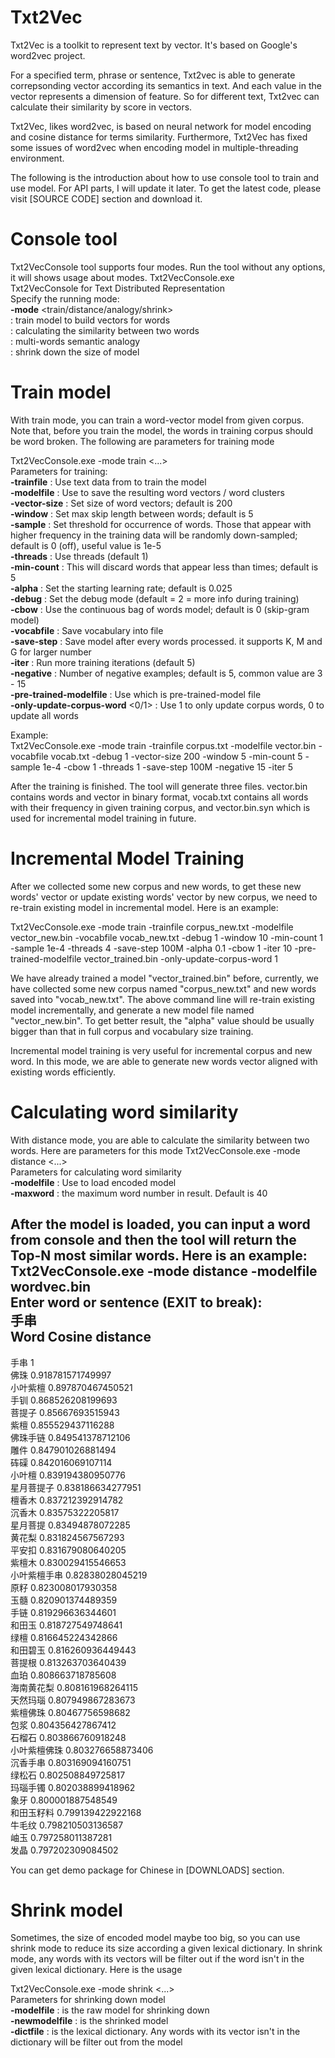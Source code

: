 # Txt2Vec
Txt2Vec is a toolkit to represent text by vector. It's based on Google's word2vec project.

For a specified term, phrase or sentence, Txt2vec is able to generate correpsonding vector according its semantics in text. And each value in the vector represents a dimension of feature. So for different text, Txt2vec can calculate their similarity by score in vectors. 

Txt2Vec, likes word2vec, is based on neural network for model encoding and cosine distance for terms similarity. Furthermore, Txt2Vec has fixed some issues of word2vec when encoding model in multiple-threading environment.

The following is the introduction about how to use console tool to train and use model. For API parts, I will update it later. To get the latest code, please visit [SOURCE CODE] section and download it.

# Console tool
Txt2VecConsole tool supports four modes. Run the tool without any options, it will shows usage about modes.
Txt2VecConsole.exe  
 Txt2VecConsole for Text Distributed Representation  
 Specify the running mode:  
**-mode** <train/distance/analogy/shrink>  
<train> : train model to build vectors for words  
<distance> : calculating the similarity between two words  
<analogy> : multi-words semantic analogy  
<shrink> : shrink down the size of model  

# Train model
With train mode, you can train a word-vector model from given corpus. Note that, before you train the model, the words in training corpus should be word broken. The following are parameters for training mode

Txt2VecConsole.exe -mode train <...>  
 Parameters for training:  
**-trainfile** <file> : Use text data from <file> to train the model  
**-modelfile** <file> : Use <file> to save the resulting word vectors / word clusters  
**-vector-size** <int> : Set size of word vectors; default is 200  
**-window** <int> : Set max skip length between words; default is 5  
**-sample** <float> : Set threshold for occurrence of words. Those that appear with higher frequency in the training data will be randomly down-sampled; default is 0 (off), useful value is 1e-5  
**-threads** <int> : Use <int> threads (default 1)  
**-min-count** <int> : This will discard words that appear less than <int> times; default is 5  
**-alpha** <float> : Set the starting learning rate; default is 0.025  
**-debug** <int> : Set the debug mode (default = 2 = more info during training)  
**-cbow** <int> : Use the continuous bag of words model; default is 0 (skip-gram model)  
**-vocabfile** <string> : Save vocabulary into file <string>  
**-save-step** <int> : Save model after every <int> words processed. it supports K, M and G for larger number  
**-iter** <int> : Run more training iterations (default 5)  
**-negative** <int> : Number of negative examples; default is 5, common value are 3 - 15  
**-pre-trained-modelfile** <file> : Use <file> which is pre-trained-model file  
**-only-update-corpus-word** <0/1> : Use 1 to only update corpus words, 0 to update all words  

Example:  
 Txt2VecConsole.exe -mode train -trainfile corpus.txt -modelfile vector.bin -vocabfile vocab.txt -debug 1 -vector-size 200 -window 5 -min-count 5 -sample 1e-4 -cbow 1 -threads 1 -save-step 100M -negative 15 -iter 5  

 After the training is finished. The tool will generate three files. vector.bin contains words and vector in binary format, vocab.txt contains all words with their frequency in given training corpus, and vector.bin.syn which is used for incremental model training in future.

# Incremental Model Training
After we collected some new corpus and new words, to get these new words' vector or update existing words' vector by new corpus, we need to re-train existing model in incremental model. Here is an example:  

Txt2VecConsole.exe -mode train -trainfile corpus_new.txt -modelfile vector_new.bin -vocabfile vocab_new.txt -debug 1 -window 10 -min-count 1 -sample 1e-4 -threads 4 -save-step 100M -alpha 0.1 -cbow 1 -iter 10 -pre-trained-modelfile vector_trained.bin -only-update-corpus-word 1  

We have already trained a model "vector_trained.bin" before, currently, we have collected some new corpus named "corpus_new.txt" and new words saved into "vocab_new.txt". The above command line will re-train existing model incrementally, and generate a new model file named "vector_new.bin". To get better result, the "alpha" value should be usually bigger than that in full corpus and vocabulary size training.  

Incremental model training is very useful for incremental corpus and new word. In this mode, we are able to generate new words vector aligned with existing words efficiently.  

# Calculating word similarity
With distance mode, you are able to calculate the similarity between two words. Here are parameters for this mode
Txt2VecConsole.exe -mode distance <...>  
 Parameters for calculating word similarity  
**-modelfile** <file> : Use <file> to load encoded model  
**-maxword** <int> : <int> the maximum word number in result. Default is 40  

 After the model is loaded, you can input a word from console and then the tool will return the Top-N most similar words. Here is an example:  
Txt2VecConsole.exe -mode distance -modelfile wordvec.bin  
 Enter word or sentence (EXIT to break):  
手串  
Word Cosine distance  
 -----------------------------------------------------------------------------  
手串 1  
佛珠 0.918781571749997  
小叶紫檀 0.897870467450521  
手钏 0.868526208199693  
菩提子 0.85667693515943  
紫檀 0.855529437116288  
佛珠手链 0.849541378712106  
雕件 0.847901026881494  
砗磲 0.842016069107114  
小叶檀 0.839194380950776  
星月菩提子 0.838186634277951  
檀香木 0.837212392914782  
沉香木 0.83575322205817  
星月菩提 0.83494878072285  
黄花梨 0.831824567567293  
平安扣 0.831679080640205  
紫檀木 0.830029415546653  
小叶紫檀手串 0.82838028045219  
原籽 0.823008017930358  
玉髓 0.820901374489359  
手链 0.819296636344601  
和田玉 0.818727549748641  
绿檀 0.816645224342866  
和田碧玉 0.816260936449443  
菩提根 0.813263703640439  
血珀 0.808663718785608  
海南黄花梨 0.808161968264115  
天然玛瑙 0.807949867283673  
紫檀佛珠 0.80467756598682  
包浆 0.804356427867412  
石榴石 0.803866760918248  
小叶紫檀佛珠 0.803276658873406  
沉香手串 0.803169094160751  
绿松石 0.802508849725817  
玛瑙手镯 0.802038899418962  
象牙 0.800001887548549  
和田玉籽料 0.799139422922168  
牛毛纹 0.798210503136587  
岫玉 0.797258011387281  
发晶 0.797202309084502  

You can get demo package for Chinese in [DOWNLOADS] section.  

# Shrink model
Sometimes, the size of encoded model maybe too big, so you can use shrink mode to reduce its size according a given lexical dictionary. In shrink mode, any words with its vectors will be filter out if the word isn't in the given lexical dictionary. Here is the usage  

Txt2VecConsole.exe -mode shrink <...>  
 Parameters for shrinking down model  
**-modelfile** <file> : <file> is the raw model for shrinking down  
**-newmodelfile** <file> : <file> is the shrinked model  
**-dictfile** <file> : <file> is the lexical dictionary. Any words with its vector isn't in the dictionary will be filter out from the model  
